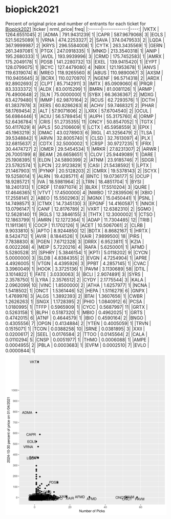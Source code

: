 # biopick2021
Percent of original price and number of entrants for each ticket for [Biopick2021](https://twitter.com/hashtag/Biopick2021)
|ticker |   nrml_price| freq|
|:------|------------:|----:|
|VKTX   | 1264.6551045|    2|
|ADMA   |  791.9431239|    1|
|CAPR   |  587.9679068|    3|
|EOLS   |  521.5625089|    1|
|VRNA   |  474.2253327|    2|
|SAVA   |  374.0479533|    2|
|LQDA   |  367.9999987|    2|
|KRYS   |  296.5584008|    1|
|CYTK   |  263.3435569|    1|
|GERN   |  261.3497081|    1|
|PTGX   |  247.0918335|    1|
|MNKD   |  213.3540318|    1|
|ANIP   |  195.2680333|    1|
|AVDL   |  193.9939996|    3|
|CRMD   |  175.7452583|    1|
|AMRX   |  175.2049178|    1|
|PDSB   |  141.2280732|   13|
|EXEL   |  139.9415420|    1|
|EYPT   |  128.0799075|    1|
|BCYC   |  127.4479080|    4|
|NBIX   |  121.1953678|    1|
|ANVS   |  119.6319074|    8|
|MREO   |  118.9265560|    8|
|ABUS   |  110.9890067|    3|
|AXSM   |  110.9405645|    3|
|BCRX   |  110.0270970|    7|
|NGENF  |   96.5714318|    2|
|ARDX   |   92.8902693|    2|
|CLPT   |   85.7142911|    3|
|IMTX   |   85.0909060|    6|
|PRQR   |   83.3333372|    1|
|ALDX   |   83.0015299|    1|
|BMRN   |   81.0081126|    1|
|ARMP   |   76.4900648|    2|
|SLN    |   75.0000000|    1|
|SYBX   |   66.3636367|    2|
|MDXG   |   63.4279480|    1|
|IMMP   |   62.9870164|    2|
|RCUS   |   62.7293576|    1|
|DCTH   |   61.3837978|    3|
|XERS   |   60.8286263|    8|
|ACHV   |   59.7468321|    2|
|PHAR   |   58.1769454|    2|
|ALT    |   57.9071606|    2|
|LXRX   |   57.6704540|    2|
|OCUL   |   56.6984446|    1|
|ACIU   |   56.5789454|    1|
|AUPH   |   55.3175760|    4|
|ORMP   |   52.6436784|    1|
|CRIS   |   51.2735355|   11|
|ONCY   |   50.8547052|    1|
|TGTX   |   50.4117629|    8|
|APLS   |   50.2106609|    1|
|LCTX   |   45.5958559|    3|
|EPIX   |   45.1963219|    3|
|DMAC   |   43.0278903|    6|
|RIGL   |   41.3256479|    2|
|TLSA   |   39.5348842|    1|
|ARVN   |   32.8005740|    1|
|CLSD   |   32.7613097|    4|
|PLX    |   32.6815637|    2|
|CDTX   |   32.5000002|    1|
|CRSP   |   30.9727235|    1|
|IFRX   |   30.4474727|    2|
|OMER   |   29.5454534|    1|
|MRKR   |   27.8231307|    2|
|ARWR   |   26.7005199|    8|
|BEAM   |   26.6658651|    1|
|CLOV   |   25.9449089|    1|
|DARE   |   25.1908395|    1|
|ELDN   |   24.5890399|    2|
|ATNM   |   23.9185746|    7|
|SDGR   |   23.5782574|    1|
|LPCN   |   22.9123829|    1|
|CASI   |   21.5438592|    1|
|LPTX   |   21.1467903|   11|
|PYNKF  |   20.5128203|    2|
|CMRX   |   19.5378143|    2|
|SCYX   |   19.5258014|    1|
|ALRN   |   19.4285711|    4|
|BNTC   |   19.0736177|    5|
|OCUP   |   18.9285721|    1|
|IVA    |   18.5981964|    2|
|LTRN   |   18.4851704|    1|
|BYSI   |   18.2401313|    1|
|CRDF   |   17.6971074|    2|
|BLRX   |   17.5510204|    3|
|QURE   |   17.4646365|    1|
|VTVT   |   17.4500000|    4|
|NWBO   |   17.2839506|    9|
|XBIO   |   17.2558141|    2|
|ABEO   |   15.5502963|    2|
|MGNX   |   15.0450441|    1|
|PSNL   |   14.7498571|    3|
|CTMX   |   14.7345130|    3|
|EPGNF  |   14.4160587|    1|
|NNOX   |   13.0796147|    1|
|CANF   |   12.8176789|    2|
|VXRT   |   12.6382310|    2|
|SGMO   |   12.5628140|   11|
|RGLS   |   12.3846155|    3|
|THTX   |   12.3000002|    1|
|CTSO   |   12.1863799|    1|
|AMRN   |   12.1272364|    1|
|ADAP   |   11.7304485|   12|
|TRIB   |   11.1911361|    1|
|COCP   |   11.1702126|    1|
|ACET   |   10.5067061|    2|
|CLRB   |    9.9033810|    5|
|APTO   |    8.9244850|   12|
|BDTX   |    8.8682167|    1|
|HRTX   |    8.5424712|    1|
|AVIR   |    8.1844526|    1|
|XAIR   |    7.9899500|   18|
|PIRS   |    7.7838830|    8|
|PGEN   |    7.6712328|    3|
|DRRX   |    6.9523811|    1|
|KZIA   |    6.0022268|    4|
|MEIP   |    5.7220216|    4|
|RAFA   |    5.6250001|    1|
|AFMD   |    5.5280528|   31|
|SPHRY  |    5.3846154|    1|
|KPTI   |    5.0118202|    9|
|CYCN   |    5.0000000|    3|
|SLDB   |    4.8384355|    2|
|EVGN   |    4.7254904|    1|
|APRE   |    4.4926005|    1|
|VTGN   |    4.4395926|    3|
|PPBT   |    4.2857145|    1|
|CVAC   |    3.3960049|    1|
|HOOK   |    3.3725136|    1|
|PAVM   |    3.1130689|   58|
|DTIL   |    3.1014822|    1|
|FATE   |    3.0330063|    3|
|BCLI   |    2.9074891|    3|
|SYRS   |    2.3578750|    1|
|LYRA   |    2.3576512|    2|
|CYDY   |    2.1775544|    3|
|KALA   |    2.0962099|   10|
|VINC   |    1.8500000|    2|
|ATHA   |    1.6257977|    1|
|NCNA   |    1.5418502|    1|
|ONCT   |    1.5361446|   52|
|HEPA   |    1.5116279|    6|
|GNPX   |    1.4769976|    3|
|ALGS   |    1.3892393|    2|
|BTAI   |    1.3607656|    1|
|CWBR   |    1.2626263|    1|
|SNGX   |    1.1728395|    2|
|PHIO   |    1.0840912|    6|
|PCSA   |    1.0180995|    1|
|TFFP   |    0.5965909|    1|
|CYCC   |    0.5687997|   11|
|GRTX   |    0.5263158|    1|
|BLPH   |    0.5187320|    1|
|MBIO   |    0.4962025|    1|
|GRTS   |    0.4742015|    6|
|ATNF   |    0.4644579|    1|
|IBIO   |    0.4590164|    2|
|BNGO   |    0.4305556|    7|
|OPGN   |    0.4134884|    2|
|YTEN   |    0.4005059|    1|
|TRVN   |    0.1515071|    1|
|TCON   |    0.0388258|   10|
|SRNE   |    0.0381895|    3|
|XXII   |    0.0200617|    2|
|SEEL   |    0.0176584|    2|
|TTOO   |    0.0145564|    2|
|CALA   |    0.0110294|    5|
|CNSP   |    0.0051977|    1|
|THMO   |    0.0006088|    1|
|AMPE   |    0.0004955|    2|
|PBLA   |    0.0003683|    1|
|EVFM   |    0.0002510|    7|
|EVLO   |    0.0000844|    1|
![retvspicks](biopicks.png?raw=true)
